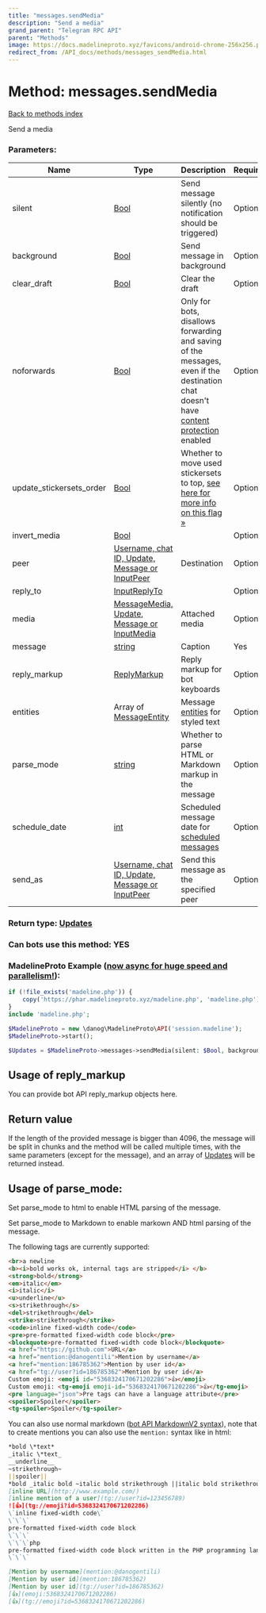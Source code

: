 ```yaml
---
title: "messages.sendMedia"
description: "Send a media"
grand_parent: "Telegram RPC API"
parent: "Methods"
image: https://docs.madelineproto.xyz/favicons/android-chrome-256x256.png
redirect_from: /API_docs/methods/messages_sendMedia.html
---
```

# Method: messages.sendMedia
[Back to methods index](index.html)



Send a media

### Parameters:

| Name     |    Type       | Description | Required |
|----------|---------------|-------------|----------|
|silent|[Bool](/API_docs/types/Bool.html) | Send message silently (no notification should be triggered) | Optional|
|background|[Bool](/API_docs/types/Bool.html) | Send message in background | Optional|
|clear\_draft|[Bool](/API_docs/types/Bool.html) | Clear the draft | Optional|
|noforwards|[Bool](/API_docs/types/Bool.html) | Only for bots, disallows forwarding and saving of the messages, even if the destination chat doesn't have [content protection](https://telegram.org/blog/protected-content-delete-by-date-and-more) enabled | Optional|
|update\_stickersets\_order|[Bool](/API_docs/types/Bool.html) | Whether to move used stickersets to top, [see here for more info on this flag »](https://core.telegram.org/api/stickers#recent-stickersets) | Optional|
|invert\_media|[Bool](/API_docs/types/Bool.html) |  | Optional|
|peer|[Username, chat ID, Update, Message or InputPeer](/API_docs/types/InputPeer.html) | Destination | Optional|
|reply\_to|[InputReplyTo](/API_docs/types/InputReplyTo.html) |  | Optional|
|media|[MessageMedia, Update, Message or InputMedia](/API_docs/types/InputMedia.html) | Attached media | Optional|
|message|[string](/API_docs/types/string.html) | Caption | Yes|
|reply\_markup|[ReplyMarkup](/API_docs/types/ReplyMarkup.html) | Reply markup for bot keyboards | Optional|
|entities|Array of [MessageEntity](/API_docs/types/MessageEntity.html) | Message [entities](https://core.telegram.org/api/entities) for styled text | Optional|
|parse\_mode| [string](/API_docs/types/string.html) | Whether to parse HTML or Markdown markup in the message| Optional |
|schedule\_date|[int](/API_docs/types/int.html) | Scheduled message date for [scheduled messages](https://core.telegram.org/api/scheduled-messages) | Optional|
|send\_as|[Username, chat ID, Update, Message or InputPeer](/API_docs/types/InputPeer.html) | Send this message as the specified peer | Optional|


### Return type: [Updates](/API_docs/types/Updates.html)

### Can bots use this method: **YES**


### MadelineProto Example ([now async for huge speed and parallelism!](https://docs.madelineproto.xyz/docs/ASYNC.html)):


```php
if (!file_exists('madeline.php')) {
    copy('https://phar.madelineproto.xyz/madeline.php', 'madeline.php');
}
include 'madeline.php';

$MadelineProto = new \danog\MadelineProto\API('session.madeline');
$MadelineProto->start();

$Updates = $MadelineProto->messages->sendMedia(silent: $Bool, background: $Bool, clear_draft: $Bool, noforwards: $Bool, update_stickersets_order: $Bool, invert_media: $Bool, peer: $InputPeer, reply_to: $InputReplyTo, media: $InputMedia, message: 'string', reply_markup: $ReplyMarkup, entities: [$MessageEntity, $MessageEntity], parse_mode: 'string', schedule_date: $int, send_as: $InputPeer, );
```


## Usage of reply_markup

You can provide bot API reply_markup objects here.  



## Return value 

If the length of the provided message is bigger than 4096, the message will be split in chunks and the method will be called multiple times, with the same parameters (except for the message), and an array of [Updates](../types/Updates.html) will be returned instead.



## Usage of parse_mode:

Set parse_mode to html to enable HTML parsing of the message.  

Set parse_mode to Markdown to enable markown AND html parsing of the message.  

The following tags are currently supported:

```html
<br>a newline
<b><i>bold works ok, internal tags are stripped</i> </b>
<strong>bold</strong>
<em>italic</em>
<i>italic</i>
<u>underline</u>
<s>strikethrough</s>
<del>strikethrough</del>
<strike>strikethrough</strike>
<code>inline fixed-width code</code>
<pre>pre-formatted fixed-width code block</pre>
<blockquote>pre-formatted fixed-width code block</blockquote>
<a href="https://github.com">URL</a>
<a href="mention:@danogentili">Mention by username</a>
<a href="mention:186785362">Mention by user id</a>
<a href="tg://user?id=186785362">Mention by user id</a>
Custom emoji: <emoji id="5368324170671202286">👍</emoji>
Custom emoji: <tg-emoji emoji-id="5368324170671202286">👍</tg-emoji>
<pre language="json">Pre tags can have a language attribute</pre>
<spoiler>Spoiler</spoiler>
<tg-spoiler>Spoiler</tg-spoiler>
```

You can also use normal markdown ([bot API MarkdownV2 syntax](https://core.telegram.org/bots/api#markdownv2-style)), note that to create mentions you can also use the `mention:` syntax like in html:  

```markdown
*bold \*text*
_italic \*text_
__underline__
~strikethrough~
||spoiler||
*bold _italic bold ~italic bold strikethrough ||italic bold strikethrough spoiler||~ __underline italic bold___ bold*
[inline URL](http://www.example.com/)
[inline mention of a user](tg://user?id=123456789)
![👍](tg://emoji?id=5368324170671202286)
\`inline fixed-width code\`
\`\`\`
pre-formatted fixed-width code block
\`\`\`
\`\`\`php
pre-formatted fixed-width code block written in the PHP programming language
\`\`\`

[Mention by username](mention:@danogentili)
[Mention by user id](mention:186785362)
[Mention by user id](tg://user?id=186785362)
[👍](emoji:5368324170671202286)
[👍](tg://emoji?id=5368324170671202286)
```

